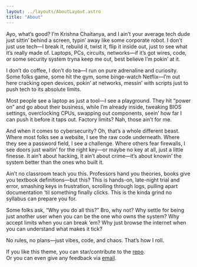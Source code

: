 ```yaml
---
layout: ../layouts/AboutLayout.astro
title: "About"
---
```


Ayo, what’s good? I’m Krishna Chaitanya, and I ain’t your average tech dude just sittin’ behind a screen, typin’ away like some corporate robot. I don’t just use tech—I break it, rebuild it, twist it, flip it inside out, just to see what it’s really made of. Laptops, PCs, circuits, networks—if it’s got wires, code, or some security system tryna keep me out, best believe I’m pokin’ at it.

I don’t do coffee, I don’t do tea—I run on pure adrenaline and curiosity. Some folks game, some hit the gym, some binge-watch Netflix—I’m out here cracking open devices, pokin’ at networks, messin’ with scripts just to push tech to its absolute limits.

Most people see a laptop as just a tool—I see a playground. They hit “power on” and go about their business, while I’m already inside, tweaking BIOS settings, overclocking CPUs, swapping out components, seein’ how far I can push it before it taps out. Factory limits? Nah, those ain’t for me.

And when it comes to cybersecurity? Oh, that’s a whole different beast. Where most folks see a website, I see the raw code underneath. Where they see a password field, I see a challenge. Where others fear firewalls, I see doors just waitin’ for the right key—or maybe no key at all, just a little finesse. It ain’t about hacking, it ain’t about crime—it’s about knowin’ the system better than the ones who built it.

Ain’t no classroom teach you this. Professors hand you theories, books give you textbook definitions—but this? This is hands-on, late-night trial and error, smashing keys in frustration, scrolling through logs, pulling apart documentation ‘til something finally clicks. This is the kinda grind no syllabus can prepare you for.

Some folks ask, “Why you do all this?” Bro, why not? Why settle for being just another user when you can be the one who owns the system? Why accept limits when you can break ‘em? Why just browse the internet when you can understand what makes it tick?

No rules, no plans—just vibes, code, and chaos. That’s how I roll.


If you like this theme, you can star/contribute to the [repo](https://github.com/ekrishnachaitanya2004/krishna-BLogs).  
Or you can even give any feedback via [email](mailto:ekrishnachaitanya2004@gmail.com).

